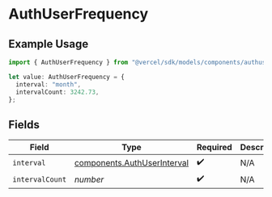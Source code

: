 # AuthUserFrequency

## Example Usage

```typescript
import { AuthUserFrequency } from "@vercel/sdk/models/components/authuser.js";

let value: AuthUserFrequency = {
  interval: "month",
  intervalCount: 3242.73,
};
```

## Fields

| Field                                                                      | Type                                                                       | Required                                                                   | Description                                                                |
| -------------------------------------------------------------------------- | -------------------------------------------------------------------------- | -------------------------------------------------------------------------- | -------------------------------------------------------------------------- |
| `interval`                                                                 | [components.AuthUserInterval](../../models/components/authuserinterval.md) | :heavy_check_mark:                                                         | N/A                                                                        |
| `intervalCount`                                                            | *number*                                                                   | :heavy_check_mark:                                                         | N/A                                                                        |